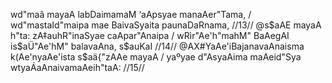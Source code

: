 wd"maâ mayaA labDaimamaM ‘aApsyae manaAer"Tama, /
wd"mastaId"maipa mae BaivaSyaita paunaDaRnama, //13//
@s$aAE mayaA h"ta: zA‡auhR"inaSyae caApar"Anaipa /
wRìr"Ae'h"mahM" BaAegAI is$aÜ"Ae'hM" balavaAna, s$auKaI //14//
@AX#YaAe'iBajanavaAnaisma k(Ae'nyaAe'ista s$aä{"zAAe mayaA /
yaºyae d"AsyaAima maAeid"Sya wtyaÁaAnaivamaAeih"taA: //15//